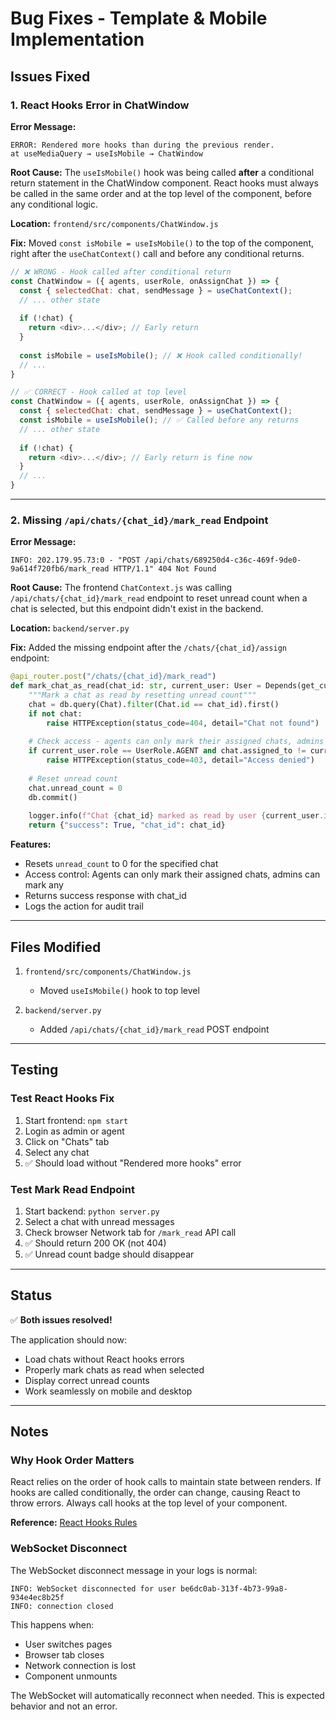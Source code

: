 # Bug Fixes - Template & Mobile Implementation

## Issues Fixed

### 1. React Hooks Error in ChatWindow

**Error Message:**
```
ERROR: Rendered more hooks than during the previous render.
at useMediaQuery → useIsMobile → ChatWindow
```

**Root Cause:**
The `useIsMobile()` hook was being called **after** a conditional return statement in the ChatWindow component. React hooks must always be called in the same order and at the top level of the component, before any conditional logic.

**Location:** `frontend/src/components/ChatWindow.js`

**Fix:**
Moved `const isMobile = useIsMobile()` to the top of the component, right after the `useChatContext()` call and before any conditional returns.

```javascript
// ❌ WRONG - Hook called after conditional return
const ChatWindow = ({ agents, userRole, onAssignChat }) => {
  const { selectedChat: chat, sendMessage } = useChatContext();
  // ... other state
  
  if (!chat) {
    return <div>...</div>; // Early return
  }
  
  const isMobile = useIsMobile(); // ❌ Hook called conditionally!
  // ...
}

// ✅ CORRECT - Hook called at top level
const ChatWindow = ({ agents, userRole, onAssignChat }) => {
  const { selectedChat: chat, sendMessage } = useChatContext();
  const isMobile = useIsMobile(); // ✅ Called before any returns
  // ... other state
  
  if (!chat) {
    return <div>...</div>; // Early return is fine now
  }
  // ...
}
```

---

### 2. Missing `/api/chats/{chat_id}/mark_read` Endpoint

**Error Message:**
```
INFO: 202.179.95.73:0 - "POST /api/chats/689250d4-c36c-469f-9de0-9a614f720fb6/mark_read HTTP/1.1" 404 Not Found
```

**Root Cause:**
The frontend `ChatContext.js` was calling `/api/chats/{chat_id}/mark_read` endpoint to reset unread count when a chat is selected, but this endpoint didn't exist in the backend.

**Location:** `backend/server.py`

**Fix:**
Added the missing endpoint after the `/chats/{chat_id}/assign` endpoint:

```python
@api_router.post("/chats/{chat_id}/mark_read")
def mark_chat_as_read(chat_id: str, current_user: User = Depends(get_current_user), db: Session = Depends(get_db)):
    """Mark a chat as read by resetting unread count"""
    chat = db.query(Chat).filter(Chat.id == chat_id).first()
    if not chat:
        raise HTTPException(status_code=404, detail="Chat not found")
    
    # Check access - agents can only mark their assigned chats, admins can mark any
    if current_user.role == UserRole.AGENT and chat.assigned_to != current_user.id:
        raise HTTPException(status_code=403, detail="Access denied")
    
    # Reset unread count
    chat.unread_count = 0
    db.commit()
    
    logger.info(f"Chat {chat_id} marked as read by user {current_user.id}")
    return {"success": True, "chat_id": chat_id}
```

**Features:**
- Resets `unread_count` to 0 for the specified chat
- Access control: Agents can only mark their assigned chats, admins can mark any
- Returns success response with chat_id
- Logs the action for audit trail

---

## Files Modified

1. `frontend/src/components/ChatWindow.js`
   - Moved `useIsMobile()` hook to top level

2. `backend/server.py`
   - Added `/api/chats/{chat_id}/mark_read` POST endpoint

---

## Testing

### Test React Hooks Fix
1. Start frontend: `npm start`
2. Login as admin or agent
3. Click on "Chats" tab
4. Select any chat
5. ✅ Should load without "Rendered more hooks" error

### Test Mark Read Endpoint
1. Start backend: `python server.py`
2. Select a chat with unread messages
3. Check browser Network tab for `/mark_read` API call
4. ✅ Should return 200 OK (not 404)
5. ✅ Unread count badge should disappear

---

## Status

✅ **Both issues resolved!**

The application should now:
- Load chats without React hooks errors
- Properly mark chats as read when selected
- Display correct unread counts
- Work seamlessly on mobile and desktop

---

## Notes

### Why Hook Order Matters

React relies on the order of hook calls to maintain state between renders. If hooks are called conditionally, the order can change, causing React to throw errors. Always call hooks at the top level of your component.

**Reference:** [React Hooks Rules](https://react.dev/reference/rules/rules-of-hooks)

### WebSocket Disconnect

The WebSocket disconnect message in your logs is normal:
```
INFO: WebSocket disconnected for user be6dc0ab-313f-4b73-99a8-934e4ec8b25f
INFO: connection closed
```

This happens when:
- User switches pages
- Browser tab closes
- Network connection is lost
- Component unmounts

The WebSocket will automatically reconnect when needed. This is expected behavior and not an error.
